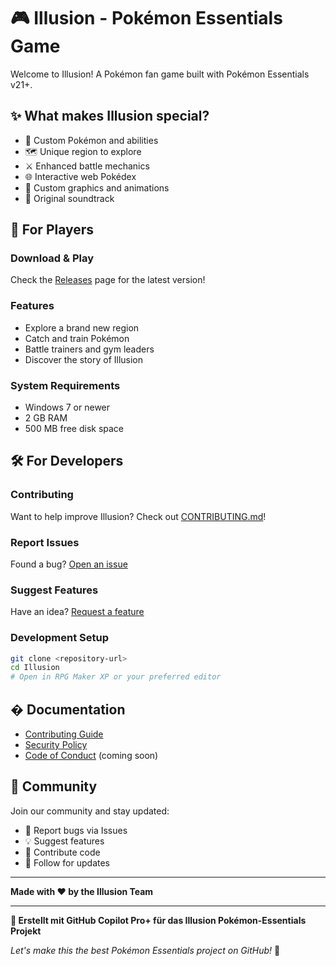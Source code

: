 # 🎮 Illusion - Pokémon Essentials Game

Welcome to Illusion! A Pokémon fan game built with Pokémon Essentials v21+.

## ✨ What makes Illusion special?

- 🎯 Custom Pokémon and abilities
- 🗺️ Unique region to explore
- ⚔️ Enhanced battle mechanics
- 🌐 Interactive web Pokédex
- 🎨 Custom graphics and animations
- 🎵 Original soundtrack

## 🚀 For Players

### Download & Play
Check the [Releases](../releases) page for the latest version!

### Features
- Explore a brand new region
- Catch and train Pokémon
- Battle trainers and gym leaders
- Discover the story of Illusion

### System Requirements
- Windows 7 or newer
- 2 GB RAM
- 500 MB free disk space

## 🛠️ For Developers

### Contributing
Want to help improve Illusion? Check out [CONTRIBUTING.md](CONTRIBUTING.md)!

### Report Issues
Found a bug? [Open an issue](../issues/new?template=bug_report.md)

### Suggest Features
Have an idea? [Request a feature](../issues/new?template=feature_request.md)

### Development Setup
```bash
git clone <repository-url>
cd Illusion
# Open in RPG Maker XP or your preferred editor
```

## � Documentation

- [Contributing Guide](CONTRIBUTING.md)
- [Security Policy](SECURITY.md)
- [Code of Conduct](#) (coming soon)

## 💬 Community

Join our community and stay updated:
- 🐛 Report bugs via Issues
- 💡 Suggest features
- 🤝 Contribute code
- 📢 Follow for updates

---

**Made with ❤️ by the Illusion Team**

---

**🎉 Erstellt mit GitHub Copilot Pro+ für das Illusion Pokémon-Essentials Projekt**

*Let's make this the best Pokémon Essentials project on GitHub!* 🚀
